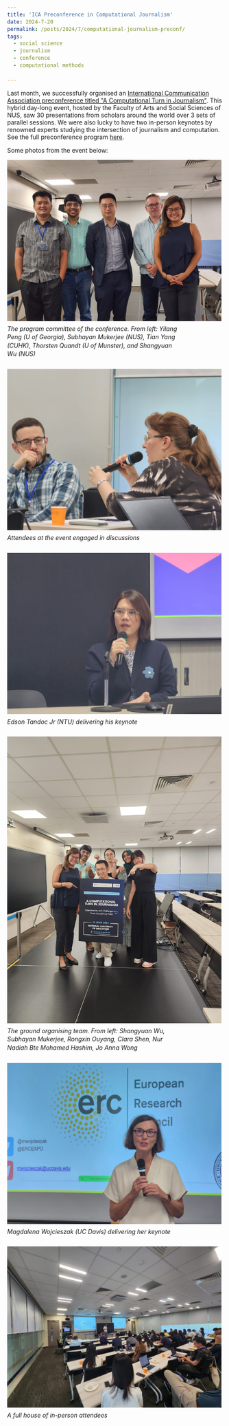 ```yaml
---
title: 'ICA Preconference in Computational Journalism'
date: 2024-7-20
permalink: /posts/2024/7/computational-journalism-preconf/
tags:
  - social science
  - journalism
  - conference
  - computational methods
  
---
```


<style>
.image-caption-container {
  display: inline-block;
  margin: 0;
  padding: 0;
}

.image-caption-container img {
  width: 500px;
  margin-bottom: 5px; /* Adds a bit of space between the image and caption */
}

.image-caption-container span {
  display: block;
  font-size: 14px;
  max-width: 400px; /* Set a specific width for caption wrapping */
  line-height: 1.4; /* Increased line spacing for readability */
  font-style: italic; /* Makes the caption italic */
  margin-top: 0;
  margin-bottom: 25px; /* Adds more space below the caption */
}
</style>

Last month, we successfully organised an [International Communication Association preconference titled "A Computational Turn in Journalism"](https://fass.nus.edu.sg/cnm/ica-2024/). This hybrid day-long event, hosted by the Faculty of Arts and Social Sciences of NUS, saw 30 presentations from scholars around the world over 3 sets of parallel sessions. We were also lucky to have two in-person keynotes by renowned experts studying the intersection of journalism and computation. See the full preconference program [here](https://fass.nus.edu.sg/cnm/wp-content/uploads/sites/2/2024/06/Preconference-Program-Final_20240617.pdf).

Some photos from the event below:

<div class="image-caption-container">
  <img src="/assets/images/preconf1.jpg" alt="preconference 1" />
  <span>The program committee of the conference. From left: Yilang Peng (U of Georgia), Subhayan Mukerjee (NUS), Tian Yang (CUHK), Thorsten Quandt (U of Munster), and Shangyuan Wu (NUS)</span>
</div>


<div class="image-caption-container">
  <img src="/assets/images/preconf2.jpg" alt="preconference 2" />
  <span>Attendees at the event engaged in discussions</span>
</div>


<div class="image-caption-container">
  <img src="/assets/images/preconf3.jpg" alt="preconference 3" />
  <span>Edson Tandoc Jr (NTU) delivering his keynote</span>
</div>


<div class="image-caption-container">
  <img src="/assets/images/preconf4.jpg" alt="preconference 4" />
  <span>The ground organising team. From left: Shangyuan Wu, Subhayan Mukerjee, Rongxin Ouyang, Clara Shen, Nur Nadiah Bte Mohamed Hashim, Jo Anna Wong</span>
</div>

<div class="image-caption-container">
  <img src="/assets/images/preconf5.jpg" alt="preconference 5" />
  <span>Magdalena Wojcieszak (UC Davis) delivering her keynote</span>
</div>


<div class="image-caption-container">
  <img src="/assets/images/preconf6.jpg" alt="preconference 6" />
  <span>A full house of in-person attendees</span>
</div>
